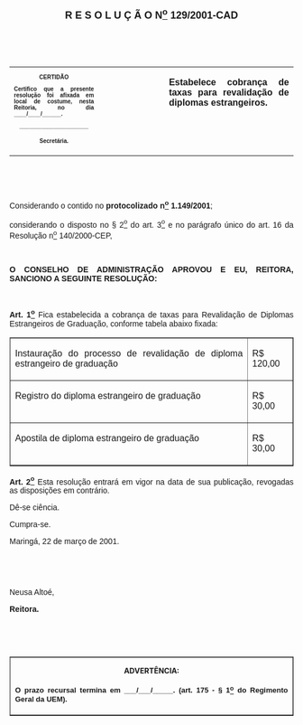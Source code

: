 <BODY>

<B><FONT FACE="Arial" SIZE=4><P ALIGN="CENTER"><A NAME="_Toc445798786"></P>
<P ALIGN="CENTER">R E S O L U &Ccedil; &Atilde; O  N<U><SUP>o</U></SUP>  129/2001-CAD</P>
</B></FONT><FONT FACE="Arial"><P ALIGN="JUSTIFY"></P>
<P ALIGN="JUSTIFY">&nbsp;</P>
<P ALIGN="JUSTIFY">&nbsp;</P></FONT>
<TABLE CELLSPACING=0 BORDER=0 CELLPADDING=7 WIDTH=604>
<TR><TD WIDTH="31%" VALIGN="TOP">
<B><FONT FACE="Arial" SIZE=1><P ALIGN="CENTER">CERTID&Atilde;O</P>
<P ALIGN="JUSTIFY">   Certifico que a presente resolu&ccedil;&atilde;o foi afixada em local de costume, nesta Reitoria, no dia ____/____/______.</P>
<P ALIGN="JUSTIFY"></P>
<P ALIGN="CENTER">______________________</P>
<P ALIGN="CENTER">Secret&aacute;ria.</B></FONT></TD>
<TD WIDTH="23%" VALIGN="TOP">&nbsp;</TD>
<TD WIDTH="45%" VALIGN="TOP">
<B><FONT FACE="Arial"><P ALIGN="JUSTIFY">Estabelece cobran&ccedil;a de taxas para revalida&ccedil;&atilde;o de diplomas estrangeiros.</B></FONT></TD>
</TR>
</TABLE>

<FONT FACE="Arial"><P ALIGN="JUSTIFY"></P>
<P ALIGN="JUSTIFY">&nbsp;</P>
<P ALIGN="JUSTIFY">&nbsp;</P>
<P ALIGN="JUSTIFY">Considerando o contido no <B>protocolizado n<U><SUP>o</U></SUP> 1.149/2001</B>;</P>
<P ALIGN="JUSTIFY">considerando o disposto no § 2<U><SUP>o</U></SUP> do art. 3<U><SUP>o</U></SUP> e no par&aacute;grafo &uacute;nico do art. 16 da Resolu&ccedil;&atilde;o n<U><SUP>o</U></SUP> 140/2000-CEP,</P>
<P ALIGN="JUSTIFY"></P>
<P ALIGN="JUSTIFY">&nbsp;</P>
<B><P ALIGN="JUSTIFY">O CONSELHO DE ADMINISTRA&Ccedil;&Atilde;O APROVOU E EU, REITORA, SANCIONO A SEGUINTE RESOLU&Ccedil;&Atilde;O:</P>
</B><P ALIGN="JUSTIFY"></P>
<P ALIGN="JUSTIFY">&nbsp;</P>
<B><P ALIGN="JUSTIFY">Art. 1<U><SUP>o</B></U></SUP> Fica estabelecida a cobran&ccedil;a de taxas para Revalida&ccedil;&atilde;o de Diplomas Estrangeiros de Gradua&ccedil;&atilde;o, conforme tabela abaixo fixada:</P>
<P ALIGN="JUSTIFY"></P></FONT>
<TABLE BORDER CELLSPACING=1 CELLPADDING=4 WIDTH=604>
<TR><TD WIDTH="84%" VALIGN="TOP">
<FONT FACE="Arial"><P ALIGN="JUSTIFY">Instaura&ccedil;&atilde;o do processo de revalida&ccedil;&atilde;o de diploma estrangeiro de gradua&ccedil;&atilde;o</FONT></TD>
<TD WIDTH="16%" VALIGN="TOP">
<FONT FACE="Arial"><P ALIGN="JUSTIFY">R$ 120,00</FONT></TD>
</TR>
<TR><TD WIDTH="84%" VALIGN="TOP">
<FONT FACE="Arial"><P ALIGN="JUSTIFY">Registro do diploma estrangeiro de gradua&ccedil;&atilde;o</FONT></TD>
<TD WIDTH="16%" VALIGN="TOP">
<FONT FACE="Arial"><P ALIGN="JUSTIFY">R$    30,00</FONT></TD>
</TR>
<TR><TD WIDTH="84%" VALIGN="TOP">
<FONT FACE="Arial"><P ALIGN="JUSTIFY">Apostila de diploma estrangeiro de gradua&ccedil;&atilde;o</FONT></TD>
<TD WIDTH="16%" VALIGN="TOP">
<FONT FACE="Arial"><P ALIGN="JUSTIFY">R$    30,00</FONT></TD>
</TR>
</TABLE>

<FONT FACE="Arial"><P ALIGN="JUSTIFY"></P>
<B><P ALIGN="JUSTIFY">Art. 2<U><SUP>o</B></U></SUP> Esta resolu&ccedil;&atilde;o entrar&aacute; em vigor na data de sua publica&ccedil;&atilde;o, revogadas as disposi&ccedil;&otilde;es em contr&aacute;rio.</P>
<P ALIGN="JUSTIFY">D&ecirc;-se ci&ecirc;ncia.</P>
<P ALIGN="JUSTIFY">&#9;Cumpra-se.</P>
<P ALIGN="JUSTIFY"></P>
<P ALIGN="JUSTIFY">Maring&aacute;, 22 de mar&ccedil;o de 2001.</P>
<P ALIGN="JUSTIFY"></P>
<P ALIGN="JUSTIFY">&nbsp;</P>
<P ALIGN="JUSTIFY">&nbsp;</P>
<P>Neusa Alto&eacute;,</P>
<B><P>Reitora.</P>
</B>
<P>&nbsp;</P>
<P>&nbsp;</P></FONT>
<TABLE BORDER CELLSPACING=1 CELLPADDING=4 WIDTH=207>
<TR><TD VALIGN="TOP">
<B><FONT SIZE=2><P ALIGN="CENTER">ADVERT&Ecirc;NCIA:</P>
</FONT><FONT FACE="Arial" SIZE=2><P ALIGN="JUSTIFY">O prazo recursal termina em ___/___/_____. (art. 175 - § 1<U><SUP>o</U></SUP> do Regimento Geral da UEM).</B></FONT></TD>
</TR>
</TABLE>

<FONT SIZE=2><P></A></P></FONT></BODY>
